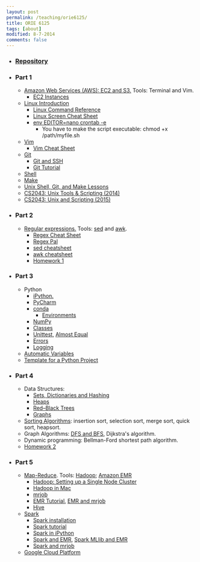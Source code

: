 ```yaml
---
layout: post
permalink: /teaching/orie6125/
title: ORIE 6125
tags: [about]
modified: 8-7-2014
comments: false
---
```


* ### [Repository](https://github.com/toscanosaul/orie6125)

* ### Part 1
    * [Amazon Web Services (AWS): EC2 and S3.](/saul/ec2_notes.pdf) Tools: Terminal and Vim.
      * [EC2 Instances](https://ec2instances.info/)
    * [Linux Introduction](https://cvw.cac.cornell.edu/Linux/)
      * [Linux Command Reference](https://files.fosswire.com/2007/08/fwunixref.pdf)
      * [Linux Screen Cheat Sheet](https://gist.github.com/bhurlow/3043629)
      * [env EDITOR=nano crontab -e](https://www.electrictoolbox.com/run-cron-command-every-15-minutes/)
         * You have to make the script executable: chmod +x /path/myfile.sh
    * [Vim](http://www.cs.cornell.edu/courses/cs2043/2015sp/lectures/lecture08.pdf)
      * [Vim Cheat Sheet](https://vim.rtorr.com/)
    * [Git](https://www.atlassian.com/git/tutorials/atlassian-git-cheatsheet)
      * [Git and SSH](https://help.github.com/articles/generating-a-new-ssh-key-and-adding-it-to-the-ssh-agent/)
      * [Git Tutorial](https://try.github.io/levels/1/challenges/1)
    * [Shell](https://www.shellscript.sh/index.html)
    * [Make](http://www.cs.cornell.edu/courses/cs2043/2015sp/lectures/lecture16.pdf)
    * [Unix Shell, Git, and Make Lessons](https://software-carpentry.org/lessons/)
    * [CS2043: Unix Tools & Scripting (2014)](https://www.cs.cornell.edu/courses/cs2043/2014sp/)
    * [CS2043: Unix and Scripting (2015)](http://www.cs.cornell.edu/courses/cs2043/2015sp/index.shtml)
    
 
* ### Part 2
    * [Regular expressions.](https://www.gnu.org/software/sed/manual/html_node/Regular-Expressions.html) Tools: [sed](https://www.cs.cornell.edu/courses/cs2043/2014sp/lectures/lecture09.pdf) and [awk](https://www.cs.cornell.edu/courses/cs2043/2014sp/lectures/lecture10.pdf). 
      * [Regex Cheat Sheet](http://www.rexegg.com/regex-quickstart.html)
      * [Regex Pal](https://www.regexpal.com/)
      * [sed cheatsheet](https://gist.github.com/ssstonebraker/6140154)
      * [awk cheatsheet](https://www.shortcutfoo.com/app/dojos/awk/cheatsheet)
      * [Homework 1](/saul/hw_orie_6125_1.pdf)
      
* ### Part 3
    * Python
      * [iPython.](/saul/ipython_notebook.pdf)
      * [PyCharm](https://www.jetbrains.com/pycharm/)
      * [conda](https://conda.io/docs/index.html)
         * [Environments](https://conda.io/docs/user-guide/tasks/manage-environments.html)
      * [NumPy](http://www.numpy.org/)
      * [Classes](https://docs.python.org/3/tutorial/classes.html)
      * [Unittest](https://docs.python.org/3/library/unittest.html), [Almost Equal](https://docs.scipy.org/doc/numpy-1.13.0/reference/generated/numpy.testing.assert_almost_equal.html)
      * [Errors](https://docs.python.org/3/tutorial/errors.html)
      * [Logging](https://docs.python.org/2/library/logging.html)
    * [Automatic Variables](https://www.gnu.org/software/make/manual/html_node/Automatic-Variables.html)
    * [Template for a Python Project](https://github.com/toscanosaul/orie6125/tree/master/template_python_project)
    
* ### Part 4
   * Data Structures:
      * [Sets, Dictionaries and Hashing](http://www.cs.cornell.edu/courses/cs2110/2016sp/recitations/recitation07/HashPresentationSummary.pdf)
      * [Heaps](http://www.cs.cornell.edu/courses/cs2110/2016sp/L17-PriorityQueuesAndHeaps/cs2110PqueuesHeaps.pdf)
      * [Red–Black Trees](https://web.stanford.edu/class/archive/cs/cs166/cs166.1146/lectures/02/Small02.pdf)
      * [Graphs](http://www.cs.cornell.edu/courses/cs2110/2016sp/L18-GraphsI/cs2110GraphsI.pdf)
    * [Sorting Algorithms](http://www.cs.cornell.edu/courses/cs2110/2016sp/L10-searchsort/cs2110searchSort.pdf): insertion sort, selection sort, merge sort, quick sort, heapsort.
   * Graph Algorithms: [DFS and BFS](https://www.cs.cornell.edu/courses/cs2110/2017fa/L18-GraphsII/cs2110DfsBfs.pdf), Dijkstra's algorithm.
   * Dynamic programming: Bellman-Ford shortest path algorithm.
   * [Homework 2](/saul/hw_2_orie6125.pdf)
   
* ### Part 5
   * [Map-Reduce](http://www.mmds.org/mmds/v2.1/ch02-mapreduce.pdf). Tools: [Hadoop](https://pythonhosted.org/mrjob/); [Amazon EMR](https://aws.amazon.com/emr/)
     * [Hadoop: Setting up a Single Node Cluster](https://hadoop.apache.org/docs/stable/hadoop-project-dist/hadoop-common/SingleCluster.html)
     * [Hadoop in Mac](https://isaacchanghau.github.io/2017/06/27/Hadoop-Installation-on-Mac-OS-X/)
     * [mrjob](https://media.readthedocs.org/pdf/mrjob/latest/mrjob.pdf)
     * [EMR Tutorial](http://snap.stanford.edu/class/cs341-2013/downloads/amazon-emr-tutorial.pdf), [EMR and mrjob](https://github.com/Yelp/mrjob/blob/master/docs/guides/emr-quickstart.rst)
     * [Hive](https://cwiki.apache.org/confluence/display/Hive/Tutorial)
   * [Spark](http://stanford.edu/~rezab/sparkclass/)
     * [Spark installation](https://gist.github.com/ololobus/4c221a0891775eaa86b0)
     * [Spark tutorial](http://web.stanford.edu/class/cs246/homeworks/hw0/hw0.pdf)
     * [Spark in iPython](spark_ipython.md)
     * [Spark and EMR](https://aws.amazon.com/articles/run-spark-and-spark-sql-on-amazon-elastic-mapreduce/), [Spark MLlib and EMR](https://aws.amazon.com/blogs/big-data/building-a-recommendation-engine-with-spark-ml-on-amazon-emr-using-zeppelin/)
     * [Spark and mrjob](https://pythonhosted.org/mrjob/guides/spark.html)
   * [Google Cloud Platform](https://cloud.google.com/) 
   
   
   
